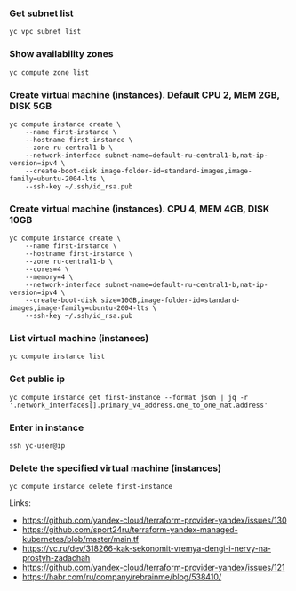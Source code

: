 ### Get subnet list
```
yc vpc subnet list
```

### Show availability zones
```
yc compute zone list
```

### Create virtual machine (instances). Default CPU 2, MEM 2GB, DISK 5GB
```
yc compute instance create \
    --name first-instance \
    --hostname first-instance \
    --zone ru-central1-b \
    --network-interface subnet-name=default-ru-central1-b,nat-ip-version=ipv4 \
    --create-boot-disk image-folder-id=standard-images,image-family=ubuntu-2004-lts \
    --ssh-key ~/.ssh/id_rsa.pub
```

### Create virtual machine (instances). CPU 4, MEM 4GB, DISK 10GB
```
yc compute instance create \
    --name first-instance \
    --hostname first-instance \
    --zone ru-central1-b \
    --cores=4 \
    --memory=4 \
    --network-interface subnet-name=default-ru-central1-b,nat-ip-version=ipv4 \
    --create-boot-disk size=10GB,image-folder-id=standard-images,image-family=ubuntu-2004-lts \
    --ssh-key ~/.ssh/id_rsa.pub
```

### List virtual machine (instances)
```
yc compute instance list
```

### Get public ip
```
yc compute instance get first-instance --format json | jq -r '.network_interfaces[].primary_v4_address.one_to_one_nat.address'
```

### Enter in instance
```
ssh yc-user@ip
```

### Delete the specified virtual machine (instances)
```
yc compute instance delete first-instance
```

Links:
 - https://github.com/yandex-cloud/terraform-provider-yandex/issues/130
 - https://github.com/sport24ru/terraform-yandex-managed-kubernetes/blob/master/main.tf
 - https://vc.ru/dev/318266-kak-sekonomit-vremya-dengi-i-nervy-na-prostyh-zadachah
 - https://github.com/yandex-cloud/terraform-provider-yandex/issues/121
 - https://habr.com/ru/company/rebrainme/blog/538410/
 


 